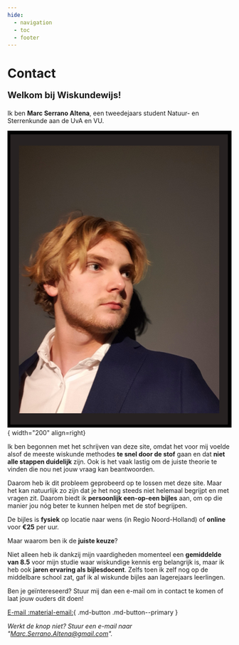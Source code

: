 ```yaml
---
hide:
  - navigation
  - toc
  - footer
---
```


# Contact
**<p style="text-align: left;font-size:20px;">Welkom bij Wiskundewijs!</p>**

Ik ben **Marc Serrano Altena**, een tweedejaars student Natuur- en Sterrenkunde aan de UvA en VU.


![Foto Marc Serrano Altena](assets/images/Marc_Serrano_Altena_photo.png){ width="200" align=right}


Ik ben begonnen met het schrijven van deze site, omdat het voor mij voelde alsof de meeste wiskunde methodes **te snel door de stof** gaan en dat **niet alle stappen duidelijk** zijn. Ook is het vaak lastig om de juiste theorie te vinden die nou net jouw vraag kan beantwoorden.

Daarom heb ik dit probleem geprobeerd op te lossen met deze site. Maar het kan natuurlijk zo zijn dat je het nog steeds niet helemaal begrijpt en met vragen zit. Daarom biedt ik **persoonlijk een-op-een bijles** aan, om op die manier jou nóg beter te kunnen helpen met de stof begrijpen.

De bijles is **fysiek** op locatie naar wens (in Regio Noord-Holland) of **online** voor **€25** per uur.

Maar waarom ben ik de **juiste keuze**?

Niet alleen heb ik dankzij mijn vaardigheden momenteel een **gemiddelde van 8.5** voor mijn studie waar wiskundige kennis erg belangrijk is, maar ik heb ook **jaren ervaring als bijlesdocent**. Zelfs toen ik zelf nog op de middelbare school zat, gaf ik al wiskunde bijles aan lagerejaars leerlingen. 

Ben je geïntereseerd? Stuur mij dan een e-mail om in contact te komen of laat jouw ouders dit doen!

[E-mail :material-email:](mailto:<Marc.Serrano.Altena@gmail.com>){ .md-button .md-button--primary }

<!-- <form action="" id="contactInfo">
  <label for="firstName">First name:</label>
<input type="text" id="firstName" name="firstName"><br><br>
<label for="lastName">Last name:</label>
<input type="text" id="lastName" name="lastName"><br><br>
  <label for="username">Username:</label>
<input type="text" id="username" name="username"><br><br>
  <label for="password">Password:</label>
<input type="password" id="password" name="password"><br><br>
  <input type="submit" value="Submit">
</form> -->

<!-- <div class="container">
  <form action="" id="loginForm">
    <h1>Login</h1>
    <input type="text" id="username" class="form-control" placeholder="Enter your Username...">
    <input type="password" id="password" class="form-control" placeholder="Enter your Password...">
    <button type="submit">Submit</button>
  </form>
</div> -->

*Werkt de knop niet? Stuur een e-mail naar "Marc.Serrano.Altena@gmail.com".*